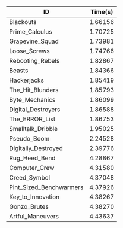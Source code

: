 |ID|Time(s)|
|-|-|
|Blackouts|1.66156|
|Prime_Calculus|1.70725|
|Grapevine_Squad|1.73981|
|Loose_Screws|1.74766|
|Rebooting_Rebels|1.82867|
|Beasts|1.84366|
|Hackerjacks|1.85419|
|The_Hit_Blunders|1.85793|
|Byte_Mechanics|1.86099|
|Digital_Destroyers|1.86588|
|The_ERROR_List|1.86753|
|Smalltalk_Dribble|1.95025|
|Pseudo_Boom|2.24528|
|Digitally_Destroyed|2.39776|
|Rug_Heed_Bend|4.28867|
|Computer_Crew|4.31580|
|Creed_Symbol|4.37048|
|Pint_Sized_Benchwarmers|4.37926|
|Key_to_Innovation|4.38267|
|Gonzo_Brutes|4.38270|
|Artful_Maneuvers|4.43637|
